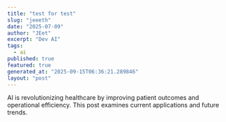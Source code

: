 ```yaml
---
title: "test for test"
slug: "jeeeth"
date: "2025-07-09"
author: "JEet"
excerpt: "Dev AI"
tags:
  - ai
published: true
featured: true
generated_at: "2025-09-15T06:36:21.289846"
layout: "post"
---
```


AI is revolutionizing healthcare by improving patient outcomes and operational efficiency. This post examines current applications and future trends.